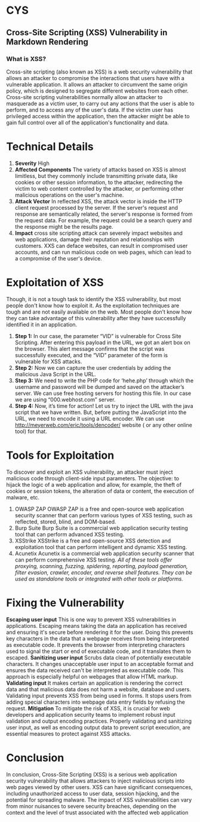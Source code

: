 # CYS  
## Cross-Site Scripting (XSS) Vulnerability in Markdown Rendering 
### What is XSS? 
Cross-site scripting (also known as XSS) is a web security vulnerability that allows an attacker to 
compromise the interactions that users have with a vulnerable application. It allows an attacker to 
circumvent the same origin policy, which is designed to segregate different websites from each other. 
Cross-site scripting vulnerabilities normally allow an attacker to masquerade as a victim user, to carry 
out any actions that the user is able to perform, and to access any of the user's data. If the victim user 
has privileged access within the application, then the attacker might be able to gain full control over all 
of the application's functionality and data. 
# Technical Details 
1. **Severity** 
High
2. **Affected Components** 
The variety of attacks based on XSS is almost limitless, but they commonly include transmitting private 
data, like cookies or other session information, to the attacker, redirecting the victim to web content 
controlled by the attacker, or performing other malicious operations on the user's machine.
3. **Attack Vector** 
In reflected XSS, the attack vector is inside the HTTP client request processed by the server. If the 
server's request and response are semantically related, the server's response is formed from the request 
data. For example, the request could be a search query and the response might be the results page.
4. **Impact** 
cross site scripting attack can severely impact websites and web applications, damage their reputation 
and relationships with customers. XXS can deface websites, can result in compromised user accounts, 
and can run malicious code on web pages, which can lead to a compromise of the user's device.
# Exploitation of XSS 
Though, it is not a tough task to identify the XSS vulnerability, but most people don't know how to 
exploit it. As the exploitation techniques are tough and are not easily available on the web. Most people 
don’t know how they can take advantage of this vulnerability after they have successfully identified it in 
an application. 
1. **Step 1:** 
In our case, the parameter “VID” is vulnerable for Cross Site Scripting. After entering this payload in the 
URL, we got an alert box on the browser. This alert message confirms that the script was successfully 
executed, and the “VID” parameter of the form is vulnerable for XSS attacks.
2. **Step 2:** 
Now we can capture the user credentials by adding the malicious Java Script in the URL.
3. **Step 3:** 
We need to write the PHP code for ‘hehe.php’ through which the username and password will be 
dumped and saved on the attacker’s server. We can use free hosting servers for hosting this file. In our 
case we are using “000.webhost.com” server.
4. **Step 4:** 
Now, it’s time for action! Let us try to inject the URL with the java script that we have written. But, 
before putting the JavaScript into the URL, we need to encode it using a URL encoder. We can use 
http://meyerweb.com/eric/tools/dencoder/ website ( or any other online tool) for that.
# Tools for Exploitation
To discover and exploit an XSS vulnerability, an attacker must inject malicious code through client-side 
input parameters. The objective: to hijack the logic of a web application and allow, for example, the 
theft of cookies or session tokens, the alteration of data or content, the execution of malware, etc. 
1. OWASP ZAP 
OWASP ZAP is a free and open-source web application security scanner that can perform various types 
of XSS testing, such as reflected, stored, blind, and DOM-based. 
2. Burp Suite 
Burp Suite is a commercial web application security testing tool that can perform advanced XSS testing. 
3. XSStrike 
XSStrike is a free and open-source XSS detection and exploitation tool that can perform intelligent and 
dynamic XSS testing. 
4. Acunetix 
Acunetix is a commercial web application security scanner that can perform comprehensive XSS testing.
*All of these tools offer proxying, scanning, fuzzing, spidering, reporting, payload generation, filter 
evasion, crawler, encoder, and reverse shell features. They can be used as standalone tools or 
integrated with other tools or platforms.*
# Fixing the Vulnerability 
**Escaping user input** 
This is one way to prevent XSS vulnerabilities in applications. Escaping means taking the data an 
application has received and ensuring it's secure before rendering it for the user. Doing this prevents key 
characters in the data that a webpage receives from being interpreted as executable code. It prevents 
the browser from interpreting characters used to signal the start or end of executable code, and it 
translates them to escaped. 
**Sanitizing user input** 
Scrubs data clean of potentially executable characters. It changes unacceptable user input to an 
acceptable format and ensures the data received can't be interpreted as executable code. This approach 
is especially helpful on webpages that allow HTML markup. 
**Validating input** 
It makes certain an application is rendering the correct data and that malicious data does not harm a 
website, database and users. Validating input prevents XSS from being used in forms. It stops users from 
adding special characters into webpage data entry fields by refusing the request. 
**Mitigation** 
To mitigate the risk of XSS, it is crucial for web developers and application security teams to implement 
robust input validation and output encoding practices. Properly validating and sanitizing user input, as 
well as encoding output data to prevent script execution, are essential measures to protect against XSS 
attacks. 
# Conclusion 
In conclusion, Cross-Site Scripting (XSS) is a serious web application security vulnerability that allows 
attackers to inject malicious scripts into web pages viewed by other users. XSS can have significant 
consequences, including unauthorized access to user data, session hijacking, and the potential for 
spreading malware. The impact of XSS vulnerabilities can vary from minor nuisances to severe security 
breaches, depending on the context and the level of trust associated with the affected web application
